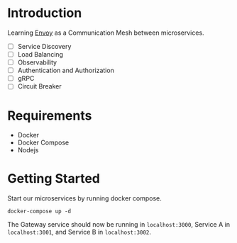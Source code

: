 # Introduction

Learning [Envoy](https://www.envoyproxy.io/docs/envoy/latest/intro/what_is_envoy) as a Communication Mesh between microservices.

- [ ] Service Discovery
- [ ] Load Balancing
- [ ] Observability
- [ ] Authentication and Authorization
- [ ] gRPC
- [ ] Circuit Breaker

# Requirements

- Docker
- Docker Compose
- Nodejs

# Getting Started

Start our microservices by running docker compose.

```
docker-compose up -d
```

The Gateway service should now be running in `localhost:3000`, Service A in `localhost:3001`, and Service B in `localhost:3002`.
